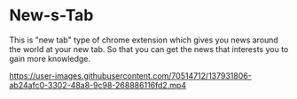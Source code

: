 # New-s-Tab
This is "new tab" type of chrome extension which gives you news around the world at your new tab. So that you can get the news that interests you to gain more knowledge.


https://user-images.githubusercontent.com/70514712/137931806-ab24afc0-3302-48a8-9c98-268886116fd2.mp4

